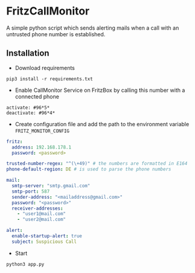 # FritzCallMonitor

A simple python script which sends alerting mails when a call with an untrusted phone number is established. 

## Installation

- Download requirements
```
pip3 install -r requirements.txt 
```

- Enable CallMonitor Service on FritzBox by calling this number with a connected phone
```
activate: #96*5*
deactivate: #96*4*
```

- Create configuration file and add the path to the environment variable `FRITZ_MONITOR_CONFIG`
```yaml
fritz:
  address: 192.168.178.1
  password: <password>

trusted-number-regex: "^(\+49)" # the numbers are formatted in E164
phone-default-region: DE # is used to parse the phone numbers

mail:
  smtp-server: "smtp.gmail.com"
  smtp-port: 587
  sender-address: "<mailaddress@gmail.com>"
  password: "<password>"
  receiver-addresses:
    - "user1@mail.com"
    - "user2@mail.com"

alert:
  enable-startup-alert: true
  subject: Suspicious Call
``` 
- Start
```
python3 app.py
```